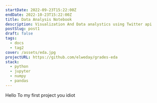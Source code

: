 ```yaml
---
startDate: 2022-09-23T15:22:00Z
endDate: 2022-10-23T15:22:00Z
title: Data Analysis Notebook
description: Visualization And Data analystics using Twitter api
postSlug: post1
draft: false
tags:
  - docs
  - tag2
cover: /assets/eda.jpg
projectURL: https://github.com/elweday/grades-eda
stack:
  - python
  - jupyter
  - numpy
  - pandas
---
```


<Main>
Hello To my first project you idiot
</Main>
